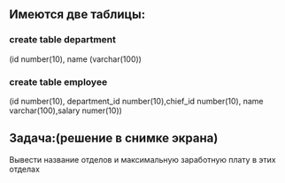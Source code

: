 ## Имеются две таблицы:
### create table department
(id number(10), name (varchar(100))
### create table employee
(id number(10), department_id number(10),chief_id number(10), name varchar(100),salary numer(10))

## Задача:(решение в снимке экрана)
Вывести название отделов и максимальную заработную плату в этих отделах

